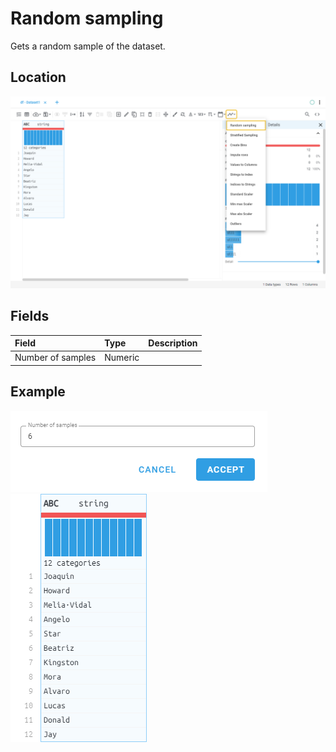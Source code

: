 # Random sampling
Gets a random sample of the dataset.
## Location
![Random sampling on the interface](../../docs/screenshots/location/sample_n.png)
## Fields
| Field | Type | Description |
| :--- | :--- | :--- |
| Number of samples | Numeric |  |
## Example
![Random sampling fields](../../docs/screenshots/form/sample_n.png)
![Random sampling example](../../docs/screenshots/table/sample_n.png)